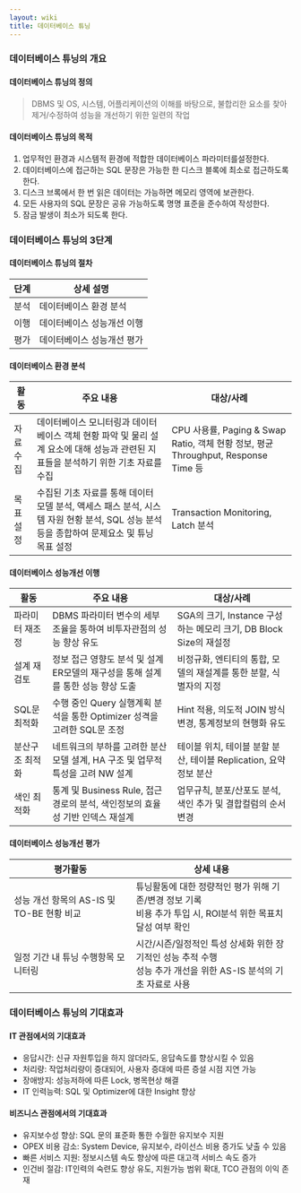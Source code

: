 ```yaml
---
layout: wiki
title: 데이터베이스 튜닝
---
```


### 데이터베이스 튜닝의 개요
#### 데이터베이스 튜닝의 정의
> DBMS 및 OS, 시스템, 어플리케이션의 이해를 바탕으로, 불합리한 요소를 찾아 제거/수정하여 성능을 개선하기 위한 일련의 작업

#### 데이터베이스 튜닝의 목적
1. 업무적인 환경과 시스템적 환경에 적합한 데이터베이스 파라미터를설정한다.
1. 데이터베이스에 접근하는 SQL 문장은 가능한 한 디스크 블록에 최소로 접근하도록 한다.
1. 디스크 브록에서 한 번 읽은 데이터는 가능하면 메모리 영역에 보관한다.
1. 모든 사용자의 SQL 문장은 공유 가능하도록 명명 표준을 준수하여 작성한다.
1. 잠금 발생이 최소가 되도록 한다.

### 데이터베이스 튜닝의 3단계
#### 데이터베이스 튜닝의 절차

|단계|상세 설명|
|---|-------|
|분석|데이터베이스 환경 분석|
|이행|데이터베이스 성능개선 이행|
|평가|데이터베이스 성능개선 평가|

#### 데이터베이스 환경 분석

|활동|주요 내용|대상/사례|
|---|-------|------|
|자료 수집|데이터베이스 모니터링과 데이터베이스 객체 현황 파악 및 물리 설계 요소에 대해 성능과 관련된 지표들을 분석하기 위한 기초 자료를 수집|CPU 사용률, Paging & Swap Ratio, 객체 현황 정보, 평균 Throughput, Response Time 등|
|목표 설정|수집된 기초 자료를 통해 데이터 모델 분석, 액세스 패스 분석, 시스템 자원 현황 분석, SQL 성능 분석 등을 종합하여 문제요소 및 튜닝 목표 설정|Transaction Monitoring, Latch 분석|

#### 데이터베이스 성능개선 이행

|활동|주요 내용|대상/사례|
|---|-------|------|
|파라미터 재조정|DBMS 파라미터 변수의 세부 조율을 통하여 비투자관점의 성능 향상 유도|SGA의 크기, Instance 구성하는 메모리 크기, DB Block Size의 재설정|
|설계 재검토|정보 접근 영향도 분석 및 설계 ER모델의 재구성을 통해 설계를 통한 성능 향상 도출|비정규화, 엔티티의 통합, 모델의 재설계를 통한 분할, 식별자의 지정|
|SQL문 최적화|수행 중인 Query 실행계획 분석을 통한 Optimizer 성격을 고려한 SQL문 조정|Hint 적용, 의도적 JOIN 방식 변경, 통계정보의 현행화 유도|
|분산구조 최적화|네트워크의 부하를 고려한 분산 모델 셜계, HA 구조 및 업무적 특성을 고려 NW 설계|테이블 위치, 테이블 분할 분산, 테이블 Replication, 요약 정보 분산|
|색인 최적화|통계 및 Business Rule, 접근 경로의 분석, 색인정보의 효율성 기반 인덱스 재설계|업무규칙, 분포/산포도 분석, 색인 추가 및 결합컬럼의 순서 변경|

#### 데이터베이스 성능개선 평가

|평가활동|상세 내용|
|------|-------|
|성능 개선 항목의 AS-IS 및TO-BE 현황 비교|튜닝활동에 대한 정량적인 평가 위해 기존/변경 정보 기록<br>비용 추가 투입 시, ROI분석 위한 목표치 달성 여부 확인|
|일정 기간 내 튜닝 수행항목 모니터링|시간/시즌/일정적인 특성 상세화 위한 장기적인 성능 추적 수행<br>성능 추가 개선을 위한 AS-IS 분석의 기초 자료로 사용|

### 데이터베이스 튜닝의 기대효과
#### IT 관점에서의 기대효과
* 응답시간: 신규 자원투입을 하지 않더라도, 응답속도를 향상시킬 수 있음
* 처리량: 작업처리량이 증대되어, 사용자 증대에 따른 증설 시점 지연 가능
* 장애방지: 성능저하에 따른 Lock, 병목현상 해결
* IT 인력능력: SQL 및 Optimizer에 대한 Insight 향상

#### 비즈니스 관점에서의 기대효과
* 유지보수성 향상: SQL 문의 표준화 통한 수월한 유지보수 지원
* OPEX 비용 감소: System Device, 유지보수, 라이선스 비용 증가도 낮출 수 있음
* 빠른 서비스 지원: 정보시스템 속도 향상에 따른 대고객 서비스 속도 증가
* 인건비 절감: IT인력의 숙련도 향상 유도, 지원가능 범위 확대, TCO 관점의 이익 존재
